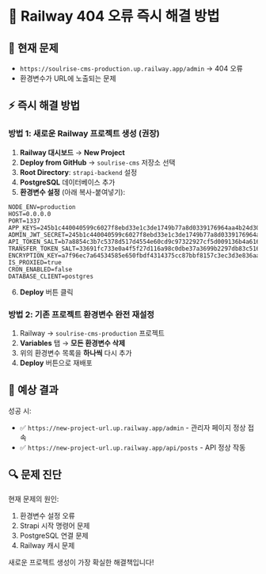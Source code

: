 # 🚀 Railway 404 오류 즉시 해결 방법

## 🚨 현재 문제
- `https://soulrise-cms-production.up.railway.app/admin` → 404 오류
- 환경변수가 URL에 노출되는 문제

## ⚡ 즉시 해결 방법

### 방법 1: 새로운 Railway 프로젝트 생성 (권장)

1. **Railway 대시보드** → **New Project**
2. **Deploy from GitHub** → `soulrise-cms` 저장소 선택
3. **Root Directory**: `strapi-backend` 설정
4. **PostgreSQL** 데이터베이스 추가
5. **환경변수 설정** (아래 복사-붙여넣기):

```
NODE_ENV=production
HOST=0.0.0.0
PORT=1337
APP_KEYS=245b1c440040599c6027f8ebd33e1c3de1749b77a8d0339176964aa4b24d30c40ade47cf6d58ce5f644760889f842f92217454bbe6d702a3eff5687f62d618c5
ADMIN_JWT_SECRET=245b1c440040599c6027f8ebd33e1c3de1749b77a8d0339176964aa4b24d30c40ade47cf6d58ce5f644760889f842f92217454bbe6d702a3eff5687f62d618c5
API_TOKEN_SALT=b7a8854c3b7c5378d517d4554e60cd9c97322927cf5d009136b4a616ae5a99f8abb96fa311d69e4d0a4021fb23a8e33cf26a8aae31ac1ffd70c74569f850f427
TRANSFER_TOKEN_SALT=33691fc733e0a4f5f27d116a98c0dbe37a3699b2297db83c51683037f09f2f0bc3782e9db24e4ddb74e5dbc2d201f7d9e090f2e179881175328a6d6c78d15d49
ENCRYPTION_KEY=a7f96ec7a64534585e650fbdf4314375cc87bbf8157c3ec3d3e836aa534e6e2baba6f978bd37e20a5268b115dbec72dbc17f59e315b02c45fab3ee3af59c189d
IS_PROXIED=true
CRON_ENABLED=false
DATABASE_CLIENT=postgres
```

6. **Deploy** 버튼 클릭

### 방법 2: 기존 프로젝트 환경변수 완전 재설정

1. Railway → `soulrise-cms-production` 프로젝트
2. **Variables** 탭 → **모든 환경변수 삭제**
3. 위의 환경변수 목록을 **하나씩** 다시 추가
4. **Deploy** 버튼으로 재배포

## 🎯 예상 결과

성공 시:
- ✅ `https://new-project-url.up.railway.app/admin` - 관리자 페이지 정상 접속
- ✅ `https://new-project-url.up.railway.app/api/posts` - API 정상 작동

## 🔍 문제 진단

현재 문제의 원인:
1. 환경변수 설정 오류
2. Strapi 시작 명령어 문제
3. PostgreSQL 연결 문제
4. Railway 캐시 문제

새로운 프로젝트 생성이 가장 확실한 해결책입니다!
